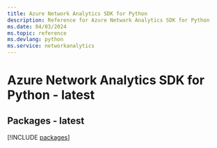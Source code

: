 ```yaml
---
title: Azure Network Analytics SDK for Python
description: Reference for Azure Network Analytics SDK for Python
ms.date: 04/03/2024
ms.topic: reference
ms.devlang: python
ms.service: networkanalytics
---
```

# Azure Network Analytics SDK for Python - latest
## Packages - latest
[!INCLUDE [packages](network-analytics-index.md)]